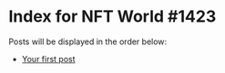 # Index for NFT World #1423
Posts will be displayed in the order below:

- [Your first post](./001-first.md)

